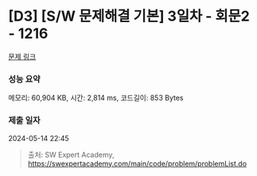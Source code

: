 # [D3] [S/W 문제해결 기본] 3일차 - 회문2 - 1216 

[문제 링크](https://swexpertacademy.com/main/code/problem/problemDetail.do?contestProbId=AV14Rq5aABUCFAYi) 

### 성능 요약

메모리: 60,904 KB, 시간: 2,814 ms, 코드길이: 853 Bytes

### 제출 일자

2024-05-14 22:45



> 출처: SW Expert Academy, https://swexpertacademy.com/main/code/problem/problemList.do